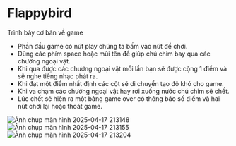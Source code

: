 # Flappybird
Trình bày cơ bản về game
- Phần đầu game có nút play chúng ta bấm vào nút để chơi.
- Dùng các phím space hoặc mũi tên để giúp chú chim bay qua các chướng ngoại vật.
- Khi qua được các chướng ngoại vật mỗi lần bạn sẽ được cộng 1 điểm và sẽ nghe tiếng nhạc phát ra.
- Khi đạt một điểm nhất định các cột sẽ di chuyển tạo độ khó cho game.
- Khi va chạm các chướng ngoại vật hay rơi xuống nước chú chim sẽ chết.
- Lúc chết sẽ hiện ra một bảng game over có thông báo số điểm và hai nút chơi lại hoặc thoát game.

  
 
![Ảnh chụp màn hình 2025-04-17 213148](https://github.com/user-attachments/assets/1fed6429-bdad-40f0-834a-ea9c029f44dd)
![Ảnh chụp màn hình 2025-04-17 213155](https://github.com/user-attachments/assets/4f3b68ae-93d3-4ce8-87fc-74e3fc14259d)
![Ảnh chụp màn hình 2025-04-17 213204](https://github.com/user-attachments/assets/32d7e78f-8762-4bac-882e-e3cc0a706137)
